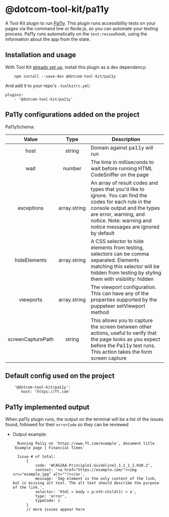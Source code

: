 # @dotcom-tool-kit/pa11y
 A Tool Kit plugin to run [Pa11y](https://github.com/pa11y/pa11y). This plugin runs accessibility tests on your pages via the command line or Node.js, so you can automate your testing process. Pa11y runs automatically on the `test:review`hook, using the information about the app from the state.

 ## Installation and usage
   With Tool Kit [already set up](https://github.com/financial-times/dotcom-tool-kit#installing-and-using-tool-kit), install this plugin as a dev dependency:

```
    npm install --save-dev @dotcom-tool-kit/pa11y
```

And add it to your repo's `.toolkitrc.yml`:

```
plugins:
    - '@dotcom-tool-kit/pa11y'
```

## Pa11y configurations added on the project
Pa11ySchema:

| Value | Type | Description |
|:---:|:---:|---|
| host | string | Domain against pa11y will run |
| wait | number | The time in milliseconds to wait before running HTML CodeSniffer on the page |
| exceptions | array.string | An array of result codes and types that you'd like to ignore. You can find the codes for each rule in the console output and the types are error, warning, and notice. Note: warning and notice messages are ignored by default |
| hideElements | array.string | A CSS selector to hide elements from testing, selectors can be comma separated. Elements matching this selector will be hidden from testing by styling them with visibility: hidden |
| viewports | array.string | The viewport configuration. This can have any of the properties supported by the puppeteer setViewport method |
| screenCapturePath | string | This allows you to capture the screen between other actions, useful to verify that the page looks as you expect before the Pa11y test runs. This action takes the form screen capture |

    

## Default config used on the project
``` 
    '@dotcom-tool-kit/pa11y':
       host: 'https://ft.com'
``` 

## Pa11y implemented output
When pa11y plugin runs, the output on the terminal will be a list of the issues found, followed for their `errorCode` so they can be reviewed

- Output example: 

        Running Pa11y on `https://www.ft.com/example`, document title `Example page | Financial Times`
    
        Issue # of total: 
            {
                code: 'WCAG2AA.Principle1.Guideline1_1.1_1_1.H30.2',
                context: '<a href="https://example.com/"><img src="example.jpg" alt=""/></a>',
                message: 'Img element is the only content of the link, but is missing alt text. The alt text should describe the purpose of the link.',
                selector: 'html > body > p:nth-child(1) > a',
                type: 'error',
                typeCode: 1
            }
            // more issues appear here

